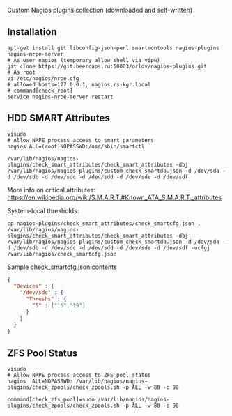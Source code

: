 Custom Nagios plugins collection (downloaded and self-written)

## Installation
```
apt-get install git libconfig-json-perl smartmontools nagios-plugins nagios-nrpe-server
# As user nagios (temporary allow shell via vipw)
git clone https://git.beercaps.ru:50003/orlov/nagios-plugins.git
# As root
vi /etc/nagios/nrpe.cfg
# allowed_hosts=127.0.0.1, nagios.rs-kgr.local
# command[check_root]
service nagios-nrpe-server restart
```

## HDD SMART Attributes

```
visudo
# Allow NRPE process access to smart parameters
nagios ALL=(root)NOPASSWD:/usr/sbin/smartctl

/var/lib/nagios/nagios-plugins/check_smart_attributes/check_smart_attributes -dbj /var/lib/nagios/nagios-plugins/custom_check_smartdb.json -d /dev/sda -d /dev/sdb -d /dev/sdc -d /dev/sdd -d /dev/sde -d /dev/sdf
```
More info on critical attributes:
https://en.wikipedia.org/wiki/S.M.A.R.T.#Known_ATA_S.M.A.R.T._attributes

System-local thresholds:
```
cp nagios-plugins/check_smart_attributes/check_smartcfg.json .
/var/lib/nagios/nagios-plugins/check_smart_attributes/check_smart_attributes -dbj /var/lib/nagios/nagios-plugins/custom_check_smartdb.json -d /dev/sda -d /dev/sdb -d /dev/sdc -d /dev/sdd -d /dev/sde -d /dev/sdf -ucfgj /var/lib/nagios/check_smartcfg.json
```
Sample check_smartcfg.json contents
``` json
{
  "Devices" : {
    "/dev/sdc" : {
      "Threshs" : {
        "5" : ["16","19"]
      }
    }
  }
}
```

## ZFS Pool Status

```
visudo
# Allow NRPE process access to ZFS pool status
nagios  ALL=NOPASSWD: /var/lib/nagios/nagios-plugins/check_zpools/check_zpools.sh -p ALL -w 80 -c 90

command[check_zfs_pool]=sudo /var/lib/nagios/nagios-plugins/check_zpools/check_zpools.sh -p ALL -w 80 -c 90
```